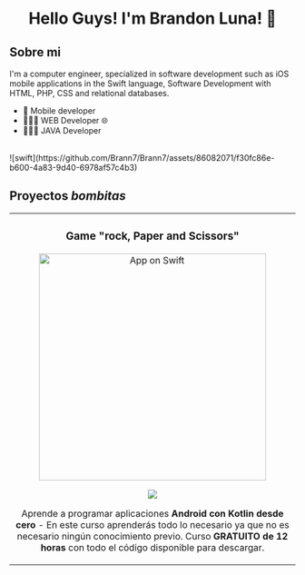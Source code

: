 <div align="center">
 
<h1 align="center">Hello Guys! I'm Brandon Luna! 👋</h1>
</div>

## Sobre mi

 I'm a computer engineer, specialized in software development  such as iOS mobile applications in the Swift language, Software Development
with HTML, PHP, CSS and relational databases. 
- 📲 Mobile developer
- 👨🏻‍💻 WEB Developer 🌐
- 👨🏻‍💻 JAVA Developer
<br>
![swift](https://github.com/Brann7/Brann7/assets/86082071/f30fc86e-b600-4a83-9d40-6978af57c4b3)

## Proyectos *bombitas*

<table>
<tr>
 
<td width="50%">
 
<h3 align="center">Game "rock, Paper and Scissors"</h3>
<div align="center">
<a href="git@github.com:Diplomado-7a-generacion/second-module-final-exercise-rock-paper-scissors-Brann7.git" target="_blank"><img src="![swift](https://github.com/Brann7/Brann7/assets/86082071/f30fc86e-b600-4a83-9d40-6978af57c4b3)
" width="400" alt="App on Swift"></a>
<p>
<a href="git@github.com:Diplomado-7a-generacion/second-module-final-exercise-rock-paper-scissors-Brann7.git" target="_blank">
<img src="https://img.shields.io/badge/CÓDIGO-ff9?style=for-the-badge&logo=github&logoColor=black">
</a>
</p>
<p>Aprende a programar aplicaciones <strong>Android con Kotlin desde cero</strong> - En este curso aprenderás todo lo necesario ya que no es necesario ningún conocimiento previo. Curso <strong>GRATUITO de 12 horas</strong> con todo el código disponible para descargar.</p>
</div>      

</td>
                                                           
</table>                                                                                 
</div>
<br>

